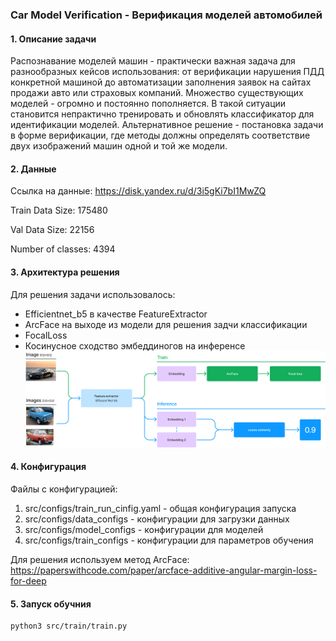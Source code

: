 ### Car Model Verification - Верификация моделей автомобилей

#### 1. Описание задачи

Распознавание моделей машин - практически важная задача для разнообразных кейсов использования: от верификации нарушения ПДД конкретной машиной до автоматизации заполнения заявок на сайтах продажи авто или страховых компаний. Множество существующих моделей - огромно и постоянно пополняется. В такой ситуации становится непрактично тренировать и обновлять классификатор для идентификации моделей. Альтернативное решение - постановка задачи в форме верификации, где методы должны определять соответствие двух изображений машин одной и той же модели.

#### 2. Данные 
Ссылка на данные: https://disk.yandex.ru/d/3i5gKi7bI1MwZQ

Train Data Size: 175480

Val Data Size: 22156

Number of classes: 4394

#### 3. Архитектура решения

Для решения задачи использовалось:
- Efficientnet_b5 в качестве FeatureExtractor
- ArcFace на выходе из модели для решения задчи классификации
- FocalLoss
- Косинусное сходство эмбеддиногов на инференсе
![Схема решения](files/img.png)

#### 4. Конфигурация
Файлы с конфигурацией:
1) src/configs/train_run_cinfig.yaml - общая конфигурация запуска
2) src/configs/data_configs - конфигурации для загрузки данных
3) src/configs/model_configs - конфигурации для моделей
4) src/configs/train_configs - конфигурации для параметров обучения

Для решения используем метод ArcFace:
https://paperswithcode.com/paper/arcface-additive-angular-margin-loss-for-deep

#### 5. Запуск обучния

```angular2html
python3 src/train/train.py
```